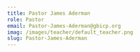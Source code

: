 ```yaml
---
title: Pastor James Aderman
role: Pastor
email: Pastor-James-Aderman@gbicp.org
imag: /images/teacher/default_teacher.png
slug: Pastor-James-Aderman
---
```

